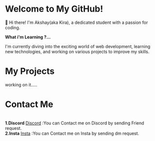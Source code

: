 # Welcome to My GitHub!
👋 Hi there! I'm Akshay(aka Kira), a dedicated student with a passion for coding.

**What i'm Learning ?...**

I'm currently diving into the exciting world of web development, learning new technologies, and working on various projects to improve my skills. 

# My Projects

working on it.....

# Contact Me 
<br>
<b>1.Discord</b>
<a href="https://discord.com/users/1078294134051328111" target="_main">Discord</a> :You can Contact me on Discord by sending Friend request.
<br>
<b>2.Insta</b>
<a href="https://www.instagram.com/kira_xd07/" target="_main">Insta</a> :You can Contact me on Insta by sending dm request.